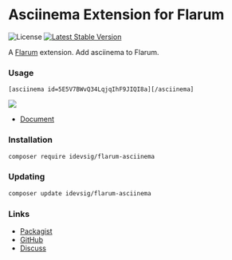 # Asciinema Extension for Flarum

![License](https://img.shields.io/badge/License-Apache_2.0-blue.svg) [![Latest Stable Version](https://img.shields.io/packagist/v/idevsig/flarum-asciinema.svg)](https://packagist.org/packages/idevsig/flarum-asciinema)

A [Flarum](https://flarum.org/) extension. Add asciinema to Flarum.

### Usage

```bbcode
[asciinema id=5E5V7BWvQ34LqjqIhF9JIQI8a][/asciinema]
```

[![](https://asciinema.org/a/5E5V7BWvQ34LqjqIhF9JIQI8a.svg)](https://asciinema.org/a/5E5V7BWvQ34LqjqIhF9JIQI8a)

- [Document](https://docs.asciinema.org/manual/server/embedding/#inline-player)

### Installation

```sh
composer require idevsig/flarum-asciinema
```

### Updating

```sh
composer update idevsig/flarum-asciinema
```

### Links

- [Packagist](https://packagist.org/packages/idevsig/flarum-asciinema)
- [GitHub](https://github.com/idevsig/flarum-asciinema)
- [Discuss](https://discuss.flarum.org/d/)